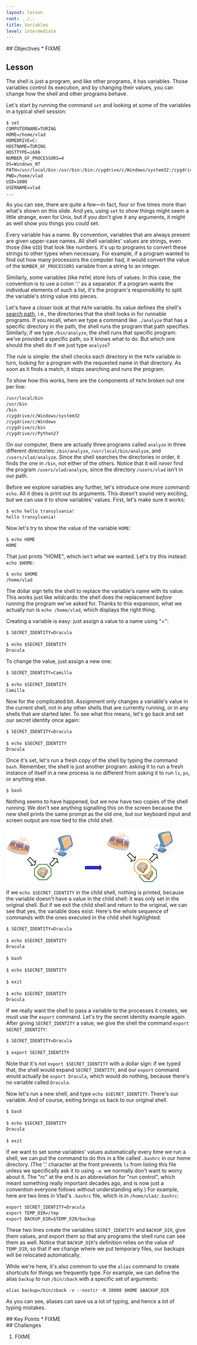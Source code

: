 ```yaml
---
layout: lesson
root: ../..
title: Variables
level: intermediate
---
```

<div class="objectives" markdown="1">
## Objectives
*   FIXME
</div>

## Lesson

The shell is just a program, and like other programs, it has variables.
Those variables control its execution, and by changing their values, you
can change how the shell and other programs behave.

Let's start by running the command `set` and looking at some of the
variables in a typical shell session:

~~~
$ set
COMPUTERNAME=TURING
HOME=/home/vlad
HOMEDRIVE=C:
HOSTNAME=TURING
HOSTTYPE=i686
NUMBER_OF_PROCESSORS=4
OS=Windows_NT
PATH=/usr/local/bin:/usr/bin:/bin:/cygdrive/c/Windows/system32:/cygdrive/c/Windows:/cygdrive/c/bin:/cygdrive/c/Python27
PWD=/home/vlad
UID=1000
USERNAME=vlad
...
~~~

As you can see, there are quite a few—in fact, four or five times more
than what's shown on this slide. And yes, using `set` to *show* things
might seem a little strange, even for Unix, but if you don't give it any
arguments, it might as well show you things you *could* set.

Every variable has a name. By convention, variables that are always
present are given upper-case names. All shell variables' values are
strings, even those (like `UID`) that look like numbers. it's up to
programs to convert these strings to other types when necessary. For
example, if a program wanted to find out how many processors the
computer had, it would convert the value of the `NUMBER_OF_PROCESSORS`
variable from a string to an integer.

Similarly, some variables (like `PATH`) store lists of values. In this
case, the convention is to use a colon ':' as a separator. If a program
wants the individual elements of such a list, it's the program's
responsibility to split the variable's string value into pieces.

Let's have a closer look at that `PATH` variable. Its value defines the
shell's [search path](glossary.html#search-path), i.e., the directories
that the shell looks in for runnable programs. If you recall, when we
type a command like `./analyze` that has a specific directory in the
path, the shell runs the program that path specifies. Similarly, if we
type `/bin/analyze`, the shell runs that specific program: we've
provided a specific path, so it knows what to do. But which one should
the shell do if we just type `analyze`?

The rule is simple: the shell checks each directory in the `PATH`
variable in turn, looking for a program with the requested name in that
directory. As soon as it finds a match, it stops searching and runs the
program.

To show how this works, here are the components of `PATH` broken out one
per line:

~~~
/usr/local/bin
/usr/bin
/bin
/cygdrive/c/Windows/system32
/cygdrive/c/Windows
/cygdrive/c/bin
/cygdrive/c/Python27
~~~

On our computer, there are actually three programs called `analyze` in
three different directories: `/bin/analyze`, `/usr/local/bin/analyze`,
and `/users/vlad/analyze`. Since the shell searches the directories in
order, it finds the one in `/bin`, not either of the others. Notice that
it will *never* find the program `/users/vlad/analyze`, since the
directory `/users/vlad` isn't in our path.

Before we explore variables any further, let's introduce one more
command: `echo`. All it does is print out its arguments. This doesn't
sound very exciting, but we can use it to show variables' values. First,
let's make sure it works:

~~~
$ echo hello transylvania!
hello transylvania!
~~~

Now let's try to show the value of the variable `HOME`:

~~~
$ echo HOME
HOME
~~~

That just prints "HOME", which isn't what we wanted. Let's try this
instead: `echo $HOME`:

~~~
$ echo $HOME
/home/vlad
~~~

The dollar sign tells the shell to replace the variable's name with its
value. This works just like wildcards: the shell does the replacement
*before* running the program we've asked for. Thanks to this expansion,
what we actually run is `echo /home/vlad`, which displays the right
thing.

Creating a variable is easy: just assign a value to a name using "=":

~~~
$ SECRET_IDENTITY=Dracula

$ echo $SECRET_IDENTITY
Dracula
~~~

To change the value, just assign a new one:

~~~
$ SECRET_IDENTITY=Camilla

$ echo $SECRET_IDENTITY
Camilla
~~~

Now for the complicated bit. Assignment only changes a variable's value
in the current shell, not in any other shells that are currently
running, or in any shells that are started later. To see what this
means, let's go back and set our secret identity once again:

~~~
$ SECRET_IDENTITY=Dracula

$ echo $SECRET_IDENTITY
Dracula
~~~

Once it's set, let's run a fresh copy of the shell by typing the command
`bash`. Remember, the shell is just another program: asking it to run a
fresh instance of itself in a new process is no different from asking it
to run `ls`, `ps`, or anything else.

~~~
$ bash
~~~

Nothing seems to have happened, but we now have two copies of the shell
running. We don't see anything signalling this on the screen because the
new shell prints the same prompt as the old one, but our keyboard input
and screen output are now tied to the child shell.

<img src="img/shell-on-shell.png" alt="Running a Shell from the Shell" />

If we `echo $SECRET_IDENTITY` in the child shell, nothing is printed,
because the variable doesn't have a value in the child shell: it was
only set in the original shell. But if we exit the child shell and
return to the original, we can see that yes, the variable does exist.
Here's the whole sequence of commands with the ones executed in the
child shell highlighted:

~~~
$ SECRET_IDENTITY=Dracula

$ echo $SECRET_IDENTITY
Dracula

$ bash

$ echo $SECRET_IDENTITY

$ exit

$ echo $SECRET_IDENTITY
Dracula
~~~

If we really want the shell to pass a variable to the processes it
creates, we must use the `export` command. Let's try the secret identity
example again. After giving `SECRET_IDENTITY` a value, we give the shell
the command `export SECRET_IDENTITY`:

~~~
$ SECRET_IDENTITY=Dracula

$ export SECRET_IDENTITY
~~~

Note that it's *not* `export $SECRET_IDENTITY` with a dollar sign: if we
typed that, the shell would expand `SECRET_IDENTITY`, and our `export`
command would actually be `export Dracula`, which would do nothing,
because there's no variable called `Dracula`.

Now let's run a new shell, and type `echo $SECRET_IDENTITY`. There's our
variable. And of course, exiting brings us back to our original shell.

~~~
$ bash

$ echo $SECRET_IDENTITY
Dracula

$ exit
~~~

If we want to set some variables' values automatically every time we run
a shell, we can put the command to do this in a file called `.bashrc` in
our home directory. (The '.' character at the front prevents `ls` from
listing this file unless we specifically ask it to using `-a`: we
normally don't want to worry about it. The "rc" at the end is an
abbreviation for "run control", which meant something really important
decades ago, and is now just a convention everyone follows without
understanding why.) For example, here are two lines in Vlad's `.bashrc`
file, which is in `/home/vlad/.bashrc`:

~~~
export SECRET_IDENTITY=Dracula
export TEMP_DIR=/tmp
export BACKUP_DIR=$TEMP_DIR/backup
~~~

These two lines create the variables `SECRET_IDENTITY` and `BACKUP_DIR`,
give them values, and export them so that any programs the shell runs
can see them as well. Notice that `BACKUP_DIR`'s definition relies on
the value of `TEMP_DIR`, so that if we change where we put temporary
files, our backups will be relocated automatically.

While we're here, it's also common to use the `alias` command to create
shortcuts for things we frequently type. For example, we can define the
alias `backup` to run `/bin/zback` with a specific set of arguments:

~~~
alias backup=/bin/zback -v --nostir -R 20000 $HOME $BACKUP_DIR
~~~

As you can see, aliases can save us a lot of typing, and hence a lot of
typing mistakes.

<div class="keypoints" markdown="1">
## Key Points
*   FIXME
</div>

<div class="challenges" markdown="1">
## Challenges

1.  FIXME
</div>
